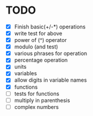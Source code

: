 # TODO

- [x] Finish basic(+/-\*) operations
- [x] write test for above
- [x] power of (^) operator
- [x] modulo (and test)
- [x] various phrases for operation
- [x] percentage operation
- [x] units
- [x] variables
- [x] allow digits in variable names
- [x] functions
- [ ] tests for functions
- [ ] multiply in parenthesis
- [ ] complex numbers
